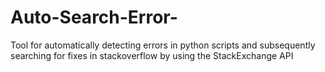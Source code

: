 # Auto-Search-Error-
Tool for automatically detecting errors in python scripts and subsequently searching for fixes in stackoverflow by using the StackExchange API
